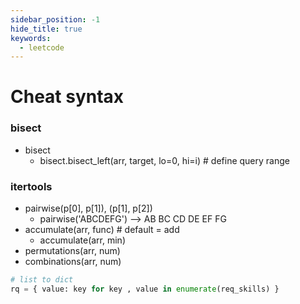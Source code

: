 ```yaml
---
sidebar_position: -1
hide_title: true
keywords:
  - leetcode
---
```


# Cheat syntax

### bisect

* bisect
    * bisect.bisect_left(arr, target, lo=0, hi=i) # define query range


### itertools
* pairwise(p[0], p[1]), (p[1], p[2])
    - pairwise('ABCDEFG') --> AB BC CD DE EF FG
* accumulate(arr, func) # default = add
    - accumulate(arr, min)
* permutations(arr, num)
* combinations(arr, num)


```python
# list to dict
rq = { value: key for key , value in enumerate(req_skills) }

```